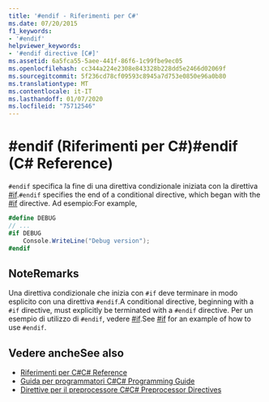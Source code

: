```yaml
---
title: '#endif - Riferimenti per C#'
ms.date: 07/20/2015
f1_keywords:
- '#endif'
helpviewer_keywords:
- '#endif directive [C#]'
ms.assetid: 6a5fca55-5aee-441f-86f6-1c99fbe9ec05
ms.openlocfilehash: cc344a224e2308e843328b228dd5e2466d02069f
ms.sourcegitcommit: 5f236cd78cf09593c8945a7d753e0850e96a0b80
ms.translationtype: MT
ms.contentlocale: it-IT
ms.lasthandoff: 01/07/2020
ms.locfileid: "75712546"
---
```

# <a name="endif-c-reference"></a><span data-ttu-id="9f95d-102">#endif (Riferimenti per C#)</span><span class="sxs-lookup"><span data-stu-id="9f95d-102">#endif (C# Reference)</span></span>
<span data-ttu-id="9f95d-103">`#endif` specifica la fine di una direttiva condizionale iniziata con la direttiva [#if](./preprocessor-if.md).</span><span class="sxs-lookup"><span data-stu-id="9f95d-103">`#endif` specifies the end of a conditional directive, which began with the [#if](./preprocessor-if.md) directive.</span></span> <span data-ttu-id="9f95d-104">Ad esempio:</span><span class="sxs-lookup"><span data-stu-id="9f95d-104">For example,</span></span>  
  
```csharp
#define DEBUG  
// ...  
#if DEBUG  
    Console.WriteLine("Debug version");  
#endif  
```  
  
## <a name="remarks"></a><span data-ttu-id="9f95d-105">Note</span><span class="sxs-lookup"><span data-stu-id="9f95d-105">Remarks</span></span>  
 <span data-ttu-id="9f95d-106">Una direttiva condizionale che inizia con `#if` deve terminare in modo esplicito con una direttiva `#endif`.</span><span class="sxs-lookup"><span data-stu-id="9f95d-106">A conditional directive, beginning with a `#if` directive, must explicitly be terminated with a `#endif` directive.</span></span> <span data-ttu-id="9f95d-107">Per un esempio di utilizzo di `#endif`, vedere [#if](./preprocessor-if.md).</span><span class="sxs-lookup"><span data-stu-id="9f95d-107">See [#if](./preprocessor-if.md) for an example of how to use `#endif`.</span></span>  
  
## <a name="see-also"></a><span data-ttu-id="9f95d-108">Vedere anche</span><span class="sxs-lookup"><span data-stu-id="9f95d-108">See also</span></span>

- [<span data-ttu-id="9f95d-109">Riferimenti per C#</span><span class="sxs-lookup"><span data-stu-id="9f95d-109">C# Reference</span></span>](../index.md)
- [<span data-ttu-id="9f95d-110">Guida per programmatori C#</span><span class="sxs-lookup"><span data-stu-id="9f95d-110">C# Programming Guide</span></span>](../../programming-guide/index.md)
- [<span data-ttu-id="9f95d-111">Direttive per il preprocessore C#</span><span class="sxs-lookup"><span data-stu-id="9f95d-111">C# Preprocessor Directives</span></span>](./index.md)
